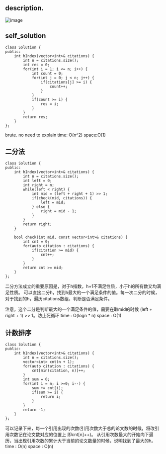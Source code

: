 ## description.
![image](https://github.com/ethan686/leetcode/assets/73508499/35f63ed3-7200-40ea-afb8-e35294f68e25)
 
## self_solution
```
class Solution {
public:
    int hIndex(vector<int>& citations) {
        int n = citations.size();
        int res = 0;
        for(int i = 1; i <= n; i++) {
            int count = 0;
            for(int j = 0; j < n; j++) {
                if(citations[j] >= i) {
                    count++;
                }
            }
            if(count >= i) {
                res = i;
            }
        }
        return res;
    }
};
```
brute. no need to explain
time: O(n^2)
space:O(1)

## 二分法
```
class Solution {
public:
    int hIndex(vector<int>& citations) {
        int n = citations.size();
        int left = 0;
        int right = n;
        while(left < right) {
            int mid = (left + right + 1) >> 1;
            if(check(mid, citations)) {
                left = mid;
            } else {
                right = mid - 1;
            }
        }
        return right;
    }

    bool check(int mid, const vector<int>& citations) {
        int cnt = 0;
        for(auto citation : citations) {
            if(citation >= mid) {
                cnt++;
            }
        }
        return cnt >= mid;
    }
};
```
二分方法成立的重要原因是，对于h指数，h+1不满足性质，小于h的所有数又均满足性质。
可以直接二分h，找到h最大的一个满足条件的值。每一次二分的时候，对于找到的h，遍历citations数组，判断是否满足条件。

注意，这个二分是判断最大的一个满足条件的值，需要在取mid的时候 (left + right + 1) >> 1。防止死循环
time : O(logn * n)
space : O(1)

## 计数排序
```
class Solution {
public:
    int hIndex(vector<int>& citations) {
        int n = citations.size();
        vector<int> cnt(n + 1);
        for(auto citation : citations) {
            cnt[min(citation, n)]++;
        }
        int sum = 0;
        for(int i = n; i >=0; i--) {
            sum += cnt[i];
            if(sum >= i) {
                return i;
            }
        }
        return -1;
    }
};
```
可以记录下来，每一个引用出现的次数(引用次数大于总的论文数的时候，将改引用次数记在论文数对应的位置上 即cnt[n]++)。
从引用次数最大的开始向下遍历，当出现引用次数的累计大于当前的论文数量的时候，说明找到了最大的h。
time : O(n)
space : O(n)

